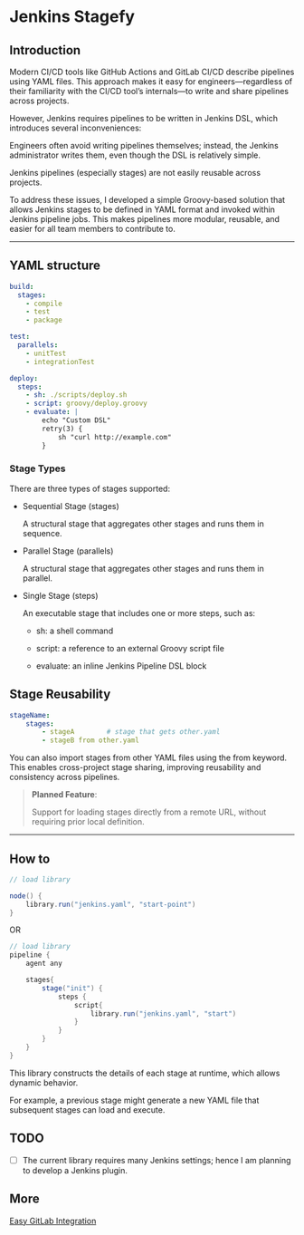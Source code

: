 # Jenkins Stagefy

## Introduction
Modern CI/CD tools like GitHub Actions and GitLab CI/CD describe pipelines using YAML files.
This approach makes it easy for engineers—regardless of their familiarity with the CI/CD tool’s internals—to write and share pipelines across projects.

However, Jenkins requires pipelines to be written in Jenkins DSL, which introduces several inconveniences:

Engineers often avoid writing pipelines themselves; instead, the Jenkins administrator writes them, even though the DSL is relatively simple.

Jenkins pipelines (especially stages) are not easily reusable across projects.

To address these issues, I developed a simple Groovy-based solution that allows Jenkins stages to be defined in YAML format and invoked within Jenkins pipeline jobs. This makes pipelines more modular, reusable, and easier for all team members to contribute to.

---

## YAML structure
```yaml
build:
  stages:
    - compile
    - test
    - package

test:
  parallels:
    - unitTest
    - integrationTest

deploy:
  steps:
    - sh: ./scripts/deploy.sh
    - script: groovy/deploy.groovy
    - evaluate: |
        echo "Custom DSL"
        retry(3) {
            sh "curl http://example.com"
        }
```
### Stage Types
There are three types of stages supported:

- Sequential Stage (stages)
    
    A structural stage that aggregates other stages and runs them in sequence.

- Parallel Stage (parallels)

    A structural stage that aggregates other stages and runs them in parallel.

- Single Stage (steps)

    An executable stage that includes one or more steps, such as:

    - sh: a shell command

    - script: a reference to an external Groovy script file

    - evaluate: an inline Jenkins Pipeline DSL block

## Stage Reusability
```yaml
stageName:
    stages:
        - stageA        # stage that gets other.yaml
        - stageB from other.yaml
```
You can also import stages from other YAML files using the from keyword.
This enables cross-project stage sharing, improving reusability and consistency across pipelines.

> **Planned Feature**:
>
> Support for loading stages directly from a remote URL, without requiring prior local definition.

---
## How to
```groovy
// load library

node() {
    library.run("jenkins.yaml", "start-point")
}
```
OR
```groovy
// load library
pipeline {
    agent any

    stages{
        stage("init") {
            steps {
                script{
                    library.run("jenkins.yaml", "start")
                }
            }
        }
    }
}
```

This library constructs the details of each stage at runtime, which allows dynamic behavior.

For example, a previous stage might generate a new YAML file that subsequent stages can load and execute.

## TODO
- [ ] The current library requires many Jenkins settings; hence I am planning to develop a Jenkins plugin.

## More
[Easy GitLab Integration](GitLab.md)